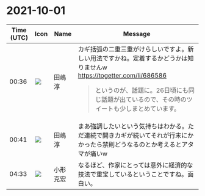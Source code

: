 # 2021-10-01

|Time (UTC)|Icon|Name|Message|
|---|---|---|---|
|00:36|![](https://secure.gravatar.com/avatar/698cc14290c3976fdd9f0a23494b87c1.jpg?s=72&d=https%3A%2F%2Fa.slack-edge.com%2Fdf10d%2Fimg%2Favatars%2Fava_0018-72.png)|田嶋　淳|カギ括弧の二重三重がけらしいですよ。新しい用法ですかね。定着するかどうかは知りませんw<br><https://togetter.com/li/686586><br><blockquote>というのが、話題に。26日頃にも同じ話題が出ているので、その時のツイートも少しまとめています。</blockquote>|
|00:41|![](https://secure.gravatar.com/avatar/698cc14290c3976fdd9f0a23494b87c1.jpg?s=72&d=https%3A%2F%2Fa.slack-edge.com%2Fdf10d%2Fimg%2Favatars%2Fava_0018-72.png)|田嶋　淳|まあ強調したいという気持ちはわかる。ただ連続で開きカギが続いてそれが行末にかかったら禁則どうなるのとか考えるとアタマが痛いw|
|04:33|![](https://avatars.slack-edge.com/2020-01-22/918424979847_0035b70d5fcd5cec902e_72.png)|小形克宏|なるほど、作家にとっては意外に経済的な技法で重宝しているということですね。面白い。|
